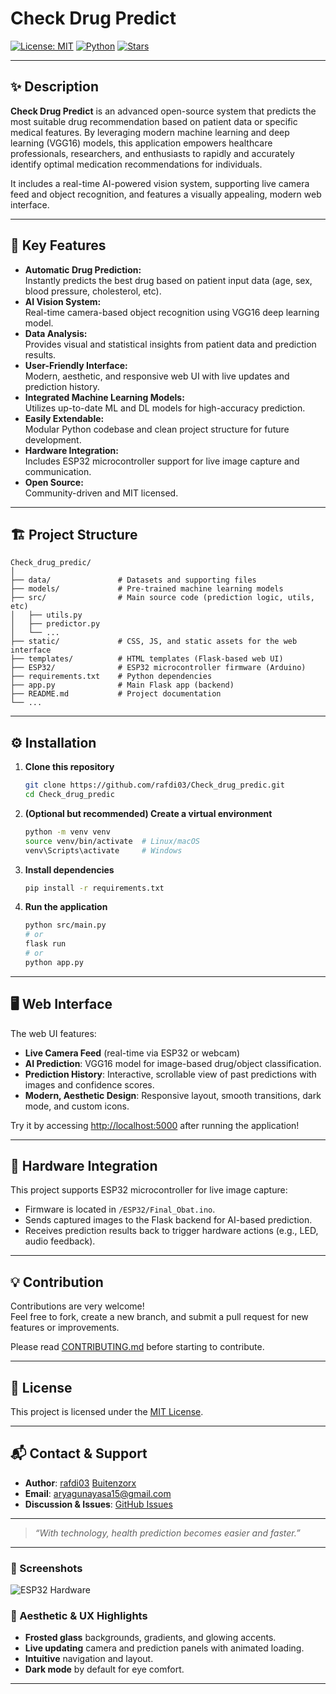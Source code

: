 # Check Drug Predict

[![License: MIT](https://img.shields.io/badge/License-MIT-blue.svg)](LICENSE)
[![Python](https://img.shields.io/badge/Python-3.7%2B-blue.svg)](https://www.python.org/)
[![Stars](https://img.shields.io/github/stars/rafdi03/Check_drug_predic?style=social)](https://github.com/rafdi03/Check_drug_predic/stargazers)

---

## ✨ Description

**Check Drug Predict** is an advanced open-source system that predicts the most suitable drug recommendation based on patient data or specific medical features. By leveraging modern machine learning and deep learning (VGG16) models, this application empowers healthcare professionals, researchers, and enthusiasts to rapidly and accurately identify optimal medication recommendations for individuals.

It includes a real-time AI-powered vision system, supporting live camera feed and object recognition, and features a visually appealing, modern web interface.

---

## 🚀 Key Features

- **Automatic Drug Prediction:**  
  Instantly predicts the best drug based on patient input data (age, sex, blood pressure, cholesterol, etc).
- **AI Vision System:**  
  Real-time camera-based object recognition using VGG16 deep learning model.
- **Data Analysis:**  
  Provides visual and statistical insights from patient data and prediction results.
- **User-Friendly Interface:**  
  Modern, aesthetic, and responsive web UI with live updates and prediction history.
- **Integrated Machine Learning Models:**  
  Utilizes up-to-date ML and DL models for high-accuracy prediction.
- **Easily Extendable:**  
  Modular Python codebase and clean project structure for future development.
- **Hardware Integration:**  
  Includes ESP32 microcontroller support for live image capture and communication.
- **Open Source:**  
  Community-driven and MIT licensed.

---

## 🏗️ Project Structure

```
Check_drug_predic/
│
├── data/               # Datasets and supporting files
├── models/             # Pre-trained machine learning models
├── src/                # Main source code (prediction logic, utils, etc)
│   ├── utils.py
│   ├── predictor.py
│   └── ...
├── static/             # CSS, JS, and static assets for the web interface
├── templates/          # HTML templates (Flask-based web UI)
├── ESP32/              # ESP32 microcontroller firmware (Arduino)
├── requirements.txt    # Python dependencies
├── app.py              # Main Flask app (backend)
├── README.md           # Project documentation
└── ...
```

---

## ⚙️ Installation

1. **Clone this repository**
    ```bash
    git clone https://github.com/rafdi03/Check_drug_predic.git
    cd Check_drug_predic
    ```

2. **(Optional but recommended) Create a virtual environment**
    ```bash
    python -m venv venv
    source venv/bin/activate  # Linux/macOS
    venv\Scripts\activate     # Windows
    ```

3. **Install dependencies**
    ```bash
    pip install -r requirements.txt
    ```

4. **Run the application**
    ```bash
    python src/main.py 
    # or
    flask run
    # or
    python app.py
    ```

---

## 🖥️ Web Interface

The web UI features:

- **Live Camera Feed** (real-time via ESP32 or webcam)
- **AI Prediction**: VGG16 model for image-based drug/object classification.
- **Prediction History**: Interactive, scrollable view of past predictions with images and confidence scores.
- **Modern, Aesthetic Design**: Responsive layout, smooth transitions, dark mode, and custom icons.

Try it by accessing [http://localhost:5000](http://localhost:5000) after running the application!

---

## 🤖 Hardware Integration

This project supports ESP32 microcontroller for live image capture:

- Firmware is located in `/ESP32/Final_Obat.ino`.
- Sends captured images to the Flask backend for AI-based prediction.
- Receives prediction results back to trigger hardware actions (e.g., LED, audio feedback).

---

## 💡 Contribution

Contributions are very welcome!  
Feel free to fork, create a new branch, and submit a pull request for new features or improvements.

Please read [CONTRIBUTING.md](CONTRIBUTING.md) before starting to contribute.

---

## 📄 License

This project is licensed under the [MIT License](LICENSE).

---

## 📬 Contact & Support

- **Author**: [rafdi03](https://github.com/rafdi03) [Buitenzorx](https://github.com/Buitenzorx) 
- **Email**: aryagunayasa15@gmail.com
- **Discussion & Issues**: [GitHub Issues](https://github.com/rafdi03/Check_drug_predic/issues)

---

> _“With technology, health prediction becomes easier and faster.”_

---

### 🌈 Screenshots
![ESP32 Hardware](https://github.com/user-attachments/assets/13c427b5-c2ad-4982-8129-fb016e94da1a)


### 🎨 Aesthetic & UX Highlights

- **Frosted glass** backgrounds, gradients, and glowing accents.
- **Live updating** camera and prediction panels with animated loading.
- **Intuitive** navigation and layout.
- **Dark mode** by default for eye comfort.

---
